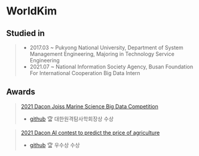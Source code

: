 # WorldKim

## Studied in

> * 2017.03 ~ Pukyong National University, Department of System Management Engineering, Majoring in Technology Service Engineering 
> * 2021.07 ~ National Information Society Agency, Busan Foundation For International Cooperation Big Data Intern

## Awards

> [2021 Dacon Joiss Marine Science Big Data Competition](https://dacon.io/competitions/official/235793/overview/description)
> * [github](https://github.com/worldpapa/joiss)
> 🏆 대한원격탐사학회장상 수상

> [2021 Dacon AI contest to predict the price of agriculture](https://dacon.io/competitions/official/235801/overview/description)
> * [github](https://github.com/worldpapa/Nongsan)
> 🏆 우수상 수상
